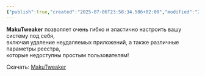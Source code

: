 ```yaml
---
{"publish":true,"created":"2025-07-06T23:58:34.506+02:00","modified":"2025-07-07T00:05:05.860+02:00","tags":["Windows","Утилиты","Git"],"cssclasses":""}
---
```


**MakuTweaker** позволяет очень гибко и эластично настроить вашу систему под себя,  
включая удаление неудаляемых приложений, а также различные параметры реестра,  
которые недоступны простым пользователям!

Скачать: [MakuTweaker](https://github.com/AdderlyMark/adderly.github.io/raw/main/soft/MakuTweaker%20Setup.exe)



